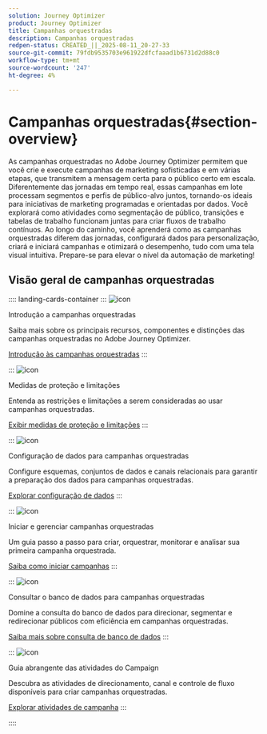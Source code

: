 ```yaml
---
solution: Journey Optimizer
product: Journey Optimizer
title: Campanhas orquestradas
description: Campanhas orquestradas
redpen-status: CREATED_||_2025-08-11_20-27-33
source-git-commit: 79fdb9535703e961922dfcfaaad1b6731d2d88c0
workflow-type: tm+mt
source-wordcount: '247'
ht-degree: 4%

---
```



# Campanhas orquestradas{#section-overview}

As campanhas orquestradas no Adobe Journey Optimizer permitem que você crie e execute campanhas de marketing sofisticadas e em várias etapas, que transmitem a mensagem certa para o público certo em escala. Diferentemente das jornadas em tempo real, essas campanhas em lote processam segmentos e perfis de público-alvo juntos, tornando-os ideais para iniciativas de marketing programadas e orientadas por dados. Você explorará como atividades como segmentação de público, transições e tabelas de trabalho funcionam juntas para criar fluxos de trabalho contínuos. Ao longo do caminho, você aprenderá como as campanhas orquestradas diferem das jornadas, configurará dados para personalização, criará e iniciará campanhas e otimizará o desempenho, tudo com uma tela visual intuitiva. Prepare-se para elevar o nível da automação de marketing!

## Visão geral de campanhas orquestradas

:::: landing-cards-container
:::
![icon](https://cdn.experienceleague.adobe.com/icons/book.svg?lang=pt-BR)

Introdução a campanhas orquestradas

Saiba mais sobre os principais recursos, componentes e distinções das campanhas orquestradas no Adobe Journey Optimizer.

[Introdução às campanhas orquestradas](../using/orchestrated/gs-orchestrated-campaigns.md)
:::

:::
![icon](https://cdn.experienceleague.adobe.com/icons/shield-halved.svg?lang=pt-BR)

Medidas de proteção e limitações

Entenda as restrições e limitações a serem consideradas ao usar campanhas orquestradas.

[Exibir medidas de proteção e limitações](../using/orchestrated/guardrails.md)
:::

:::
![icon](https://cdn.experienceleague.adobe.com/icons/gear.svg?lang=pt-BR)

Configuração de dados para campanhas orquestradas

Configure esquemas, conjuntos de dados e canais relacionais para garantir a preparação dos dados para campanhas orquestradas.

[Explorar configuração de dados](data-configuration-landing-page.md)
:::

:::
![icon](https://cdn.experienceleague.adobe.com/icons/circle-play.svg?lang=pt-BR)

Iniciar e gerenciar campanhas orquestradas

Um guia passo a passo para criar, orquestrar, monitorar e analisar sua primeira campanha orquestrada.

[Saiba como iniciar campanhas](launch-landing-page.md)
:::

:::
![icon](https://cdn.experienceleague.adobe.com/icons/code-branch.svg?lang=pt-BR)

Consultar o banco de dados para campanhas orquestradas

Domine a consulta do banco de dados para direcionar, segmentar e redirecionar públicos com eficiência em campanhas orquestradas.

[Saiba mais sobre consulta de banco de dados](query-database-landing-page.md)
:::

:::
![icon](https://cdn.experienceleague.adobe.com/icons/puzzle-piece.svg?lang=pt-BR)

Guia abrangente das atividades do Campaign

Descubra as atividades de direcionamento, canal e controle de fluxo disponíveis para criar campanhas orquestradas.

[Explorar atividades de campanha](design-campaigns-landing-page.md)
:::

::::
